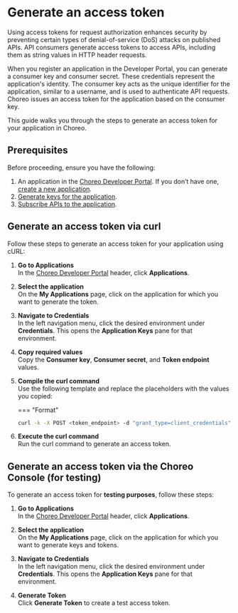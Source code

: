 # Generate an access token

Using access tokens for request authorization enhances security by preventing certain types of denial-of-service (DoS) attacks on published APIs. API consumers generate access tokens to access APIs, including them as string values in HTTP header requests.

When you register an application in the Developer Portal, you can generate a consumer key and consumer secret. These credentials represent the application's identity. The consumer key acts as the unique identifier for the application, similar to a username, and is used to authenticate API requests. Choreo issues an access token for the application based on the consumer key.

This guide walks you through the steps to generate an access token for your application in Choreo.

## Prerequisites

Before proceeding, ensure you have the following:

1. An application in the [Choreo Developer Portal](https://devportal.choreo.dev). If you don’t have one, [create a new application](https://wso2.com/choreo/docs/consuming-services/manage-application/#step-1-create-an-application).
2. [Generate keys for the application](https://wso2.com/choreo/docs/consuming-services/create-an-application/#step-2-generate-keys).
3. [Subscribe APIs to the application](https://wso2.com/choreo/docs/consuming-services/create-a-subscription/#manage-subscriptions).

## Generate an access token via curl

Follow these steps to generate an access token for your application using cURL:

1. **Go to Applications**  
   In the [Choreo Developer Portal](https://devportal.choreo.dev) header, click **Applications**.

2. **Select the application**  
   On the **My Applications** page, click on the application for which you want to generate the token.

3. **Navigate to Credentials**  
   In the left navigation menu, click the desired environment under **Credentials**. This opens the **Application Keys** pane for that environment.

4. **Copy required values**  
   Copy the **Consumer key**, **Consumer secret**, and **Token endpoint** values.

5. **Compile the curl command**  
   Use the following template and replace the placeholders with the values you copied:

    === "Format"
    ```bash
    curl -k -X POST <token_endpoint> -d "grant_type=client_credentials" -H "Authorization: Basic <base64encode(consumer-key:consumer-secret)>"
    ```

6. **Execute the curl command**  
   Run the curl command to generate an access token.

## Generate an access token via the Choreo Console (for testing)

To generate an access token for **testing purposes**, follow these steps:

1. **Go to Applications**  
   In the [Choreo Developer Portal](https://devportal.choreo.dev) header, click **Applications**.

2. **Select the application**  
   On the **My Applications** page, click on the application for which you want to generate keys and tokens.

3. **Navigate to Credentials**  
   In the left navigation menu, click the desired environment under **Credentials**. This opens the **Application Keys** pane for that environment.

4. **Generate Token**  
   Click **Generate Token** to create a test access token.